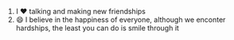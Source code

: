 1. I :heart: talking and making new friendships
2. :smile: I believe in the happiness of everyone, although we enconter hardships, the least you can do is smile through it
